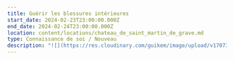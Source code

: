 ```yaml
---
title: Guérir les blessures intérieures
start_date: 2024-02-23T23:00:00.000Z
end_date: 2024-02-24T23:00:00.000Z
location: content/locations/chateau_de_saint_martin_de_grave.md
type: Connaissance de soi / Nouveau
description: "![](https://res.cloudinary.com/guikem/image/upload/v1707302396/421950889_10231839159218277_7440676775335410214_n_puthmh.jpg)\n\nIl y a longtemps que je souhaite proposer un stage sur\_les **5 blessures de l’âme**\_tant cette compréhension est\nimportante et utile pour notre chemin.\n\nEn effet, bon nombre de nos souffrances intérieures ainsi que des blocages que nous rencontrons dans nos vies proviennent de nos blessures psychologiques - ou blessures de l’âme. **Ces blessures sont le rejet, l’abandon, la trahison, l’humiliation et l’injustice.**\n\nD’abord développé par le psychiatre John Pierrakos, puis diffusé par **Lise Bourbeau** dans les années 2000, le concept des «\_5 blessures\_» s’est imposé de par sa clarté et son efficacité comme une grille de lecture psychologique indispensable pour faire un travail sur soi en profondeur.\n\nAyant été formé à cette approche, je propose **un weekend unique qui vous permettra de devenir familier avec les 5 blessures, de comprendre d’où elles viennent et comment les guérir.**\n\nLors de ce stage:\n\n\\- nous étudierons en profondeur les 5 blessures de façon à pouvoir **facilement les repérer chez nous-même et chez les autres**\n\n\\- nous découvrirons les \\*\\*masques \\*\\*et les comportements bloquants en lien avec ces blessures\n\n\\- nous identifierons les peurs, les manques affectifs, les émotions spécifiques et les défis derrière chaque blessures\n\n\\- nous ferons le **lien entre nos blessures et nos blocages émotionnels**\n\n\\- nous verrons **le lien qu’il y a entre nos blessures et celles de** **nos parents** et verrons précisément les **étapes permettant la guérison**\n\nNous pratiquerons aussi la \\*\\*méditation \\*\\*et ferons plusieurs \\*\\*exercices \\*\\*permettant de faire un travail concret sur nous-même.\n\nNB\_: Il n’est pas indispensable mais tout de même conseillé de lire Les 5 blessures qui nous empêchent d’être nous-même de Lise Bourbeau avant le stage.\n\n**Détails pratiques:**\n\nQuatre \\*\\*tarifs \\*\\*selon si:\n\n1\\. Participation externe enseignement seul (sans hébergement-sans repas) : 195€\n\n2\\. Participation externe enseignement + repas : 230€\n\n3\\. Enseignement + repas + 1nuit . chambre en dortoir seul : 280€. chambre en dortoir partagé (2 petits lits séparés) : 250€/pers . chambre seul en mobil home : 310€ . chambre seule en maison: 335€\n\n4\\. Enseignement + repas + 2 nuits : + 30€ sur chaque prix selon la catégorie d'hébergement\n\n**Inscriptions et infos** auprès de Karine SANTA au 06 24 54 37 11 ou par email [contact@lagrandemaison34.fr![](https://res.cloudinary.com/guikem/image/upload/v1707302396/421950889_10231839159218277_7440676775335410214_n_puthmh.jpg)](mailto:contact@lagrandemaison34.fr)\n"
---
```


